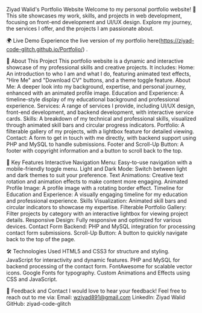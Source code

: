 Ziyad Walid's Portfolio Website
Welcome to my personal portfolio website! 🌟 This site showcases my work, skills, and projects in web development, focusing on front-end development and UI/UX design. Explore my journey, the services I offer, and the projects I am passionate about.

🌍 Live Demo
Experience the live version of my portfolio here(https://ziyad-code-glitch.github.io/Portfolio/)
.

📖 About This Project
This portfolio website is a dynamic and interactive showcase of my professional skills and creative projects. It includes:
Home: An introduction to who I am and what I do, featuring animated text effects, "Hire Me" and "Download CV" buttons, and a theme toggle feature.
About Me: A deeper look into my background, expertise, and personal journey, enhanced with an animated profile image.
Education and Experience: A timeline-style display of my educational background and professional experience.
Services: A range of services I provide, including UI/UX design, front-end development, and backend development, with interactive service cards.
Skills: A breakdown of my technical and professional skills, visualized through animated skill bars and circular progress indicators.
Portfolio: A filterable gallery of my projects, with a lightbox feature for detailed viewing.
Contact: A form to get in touch with me directly, with backend support using PHP and MySQL to handle submissions.
Footer and Scroll-Up Button: A footer with copyright information and a button to scroll back to the top.

🚀 Key Features
Interactive Navigation Menu: Easy-to-use navigation with a mobile-friendly toggle menu.
Light and Dark Mode: Switch between light and dark themes to suit your preference.
Text Animations: Creative text rotation and animation effects to make content more engaging.
Animated Profile Image: A profile image with a rotating border effect.
Timeline for Education and Experience: A visually engaging timeline for my education and professional experience.
Skills Visualization: Animated skill bars and circular indicators to showcase my expertise.
Filterable Portfolio Gallery: Filter projects by category with an interactive lightbox for viewing project details.
Responsive Design: Fully responsive and optimized for various devices.
Contact Form Backend: PHP and MySQL integration for processing contact form submissions.
Scroll-Up Button: A button to quickly navigate back to the top of the page.

🛠️ Technologies Used
HTML5 and CSS3 for structure and styling.
JavaScript for interactivity and dynamic features.
PHP and MySQL for backend processing of the contact form.
FontAwesome for scalable vector icons.
Google Fonts for typography.
Custom Animations and Effects using CSS and JavaScript.

💬 Feedback and Contact
I would love to hear your feedback! Feel free to reach out to me via:
Email: wziyad891@gmail.com
LinkedIn: Ziyad Walid
GitHub: ziyad-code-glitch
